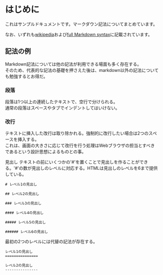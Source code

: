 # はじめに

これはサンプルドキュメントです。マークダウン記法についてまとめています。

なお、いずれも[wikipedia](https://ja.wikipedia.org/wiki/Markdown)および[full Markdown syntax](https://daringfireball.net/projects/markdown/syntax)に記載されています。

## 記法の例

Markdown記法については他の記法が利用できる場面も多く存在する。  
そのため、代表的な記法の基礎を押さえた後は、markdown以外の記法についても勉強するとお得だ。

### 段落

段落は1つ以上の連続したテキストで、空行で分けられる。  
通常の段落はスペースやタブでインデントしてはいけない。

### 改行

テキストに挿入した改行は取り除かれる。強制的に改行したい場合は2つのスペースを挿入する。  
これは、画面の大きさに応じて改行を行う処理はWebブラウザの担当とすべきであるという設計思想によるものとの事。

見出し
テキストの前にいくつかの'#'を置くことで見出しを作ることができる。'#'の数が見出しのレベルに対応する。HTMLは見出しのレベルを6まで提供している。
```
# レベル1の見出し

## レベル2の見出し

### レベル3の見出し

#### レベル4の見出し

##### レベル5の見出し

###### レベル6の見出し
```

最初の2つのレベルには代替の記法が存在する。

```
レベル1の見出し
===============

レベル2の見出し
---------------
```